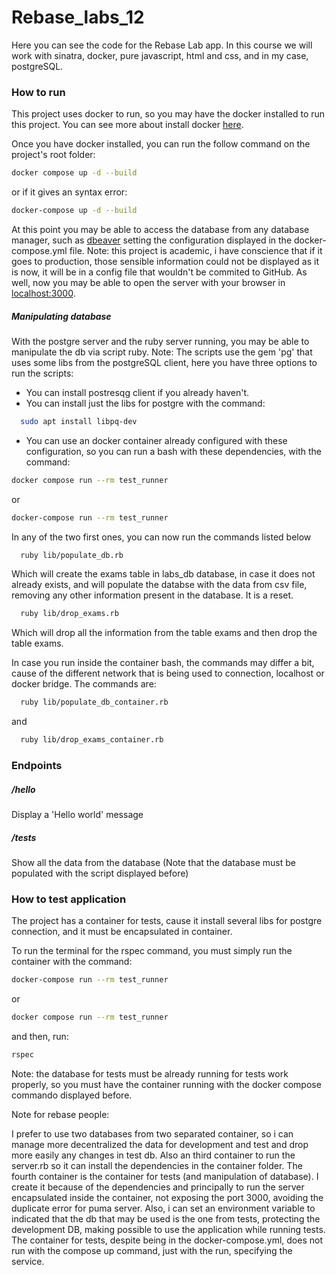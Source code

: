 # Rebase_labs_12
Here you can see the code for the Rebase Lab app. In this course we will work with sinatra, docker, pure javascript, html and css, and in my case, postgreSQL.

### How to run

This project uses docker to run, so you may have the docker installed to run this project.
You can see more about install docker [here](https://docs.docker.com/engine/install/).

Once you have docker installed, you can run the follow command on the project's root folder:

```bash
docker compose up -d --build
```

or if it gives an syntax error:

```bash
docker-compose up -d --build
```

At this point you may be able to access the database from any database manager, such as [dbeaver](https://dbeaver.io/download/) setting the configuration displayed in the docker-compose.yml file.
Note: this project is academic, i have conscience that if it goes to production, those sensible information could not be displayed as it is now, it will be in a config file that wouldn't be commited to GitHub.
As well, now you may be able to open the server with your browser in [localhost:3000](http://localhost:3000/tests).

##### Manipulating database

With the postgre server and the ruby server running, you may be able to manipulate the db via script ruby.
Note: The scripts use the gem 'pg' that uses some libs from the postgreSQL client, here you have three options to run the scripts:

- You can install postresqg client if you already haven't.
- You can install just the libs for postgre with the command:
```bash
  sudo apt install libpq-dev
```
- You can use an docker container already configured with these configuration, so you can run a bash with these dependencies, with the command:

```bash
docker compose run --rm test_runner
```
or
```bash
docker-compose run --rm test_runner
```

In any of the two first ones, you can now run the commands listed below

```bash
  ruby lib/populate_db.rb
```

Which will create the exams table in labs_db database, in case it does not already exists, and will populate the databse with the data from csv file, removing any other information present in the database. It is a reset.


```bash
  ruby lib/drop_exams.rb
```

Which will drop all the information from the table exams and then drop the table exams.

In case you run inside the container bash, the commands may differ a bit, cause of the different network that is being used to connection, localhost or docker bridge. The commands are:

```bash
  ruby lib/populate_db_container.rb
```
and
```bash
  ruby lib/drop_exams_container.rb
```

### Endpoints

##### /hello
Display a 'Hello world' message

##### /tests
Show all the data from the database (Note that the database must be populated with the script displayed before)



### How to test application
The project has a container for tests, cause it install several libs for postgre connection, and it must be encapsulated in container.

To run the terminal for the rspec command, you must simply run the container with the command:

```bash
docker-compose run --rm test_runner
```
or
```bash
docker compose run --rm test_runner
```

and then, run:

```bash
rspec
```
Note: the database for tests must be already running for tests work properly, so you must have the container running with the docker compose commando displayed before.


Note for rebase people:

I prefer to use two databases from two separated container, so i can manage more decentralized the data for development and test and drop more easily any changes in test db. Also an third container to run the server.rb so it can install the dependencies in the container folder.
The fourth container is the container for tests (and manipulation of database). I create it because of the dependencies and principally to run the server encapsulated inside the container, not exposing the port 3000, avoiding the duplicate error for puma server. Also, i can set an environment variable to indicated that the db that may be used is the one from tests, protecting the development DB, making possible to use the application while running tests.
The container for tests, despite being in the docker-compose.yml, does not run with the compose up command, just with the run, specifying the service.